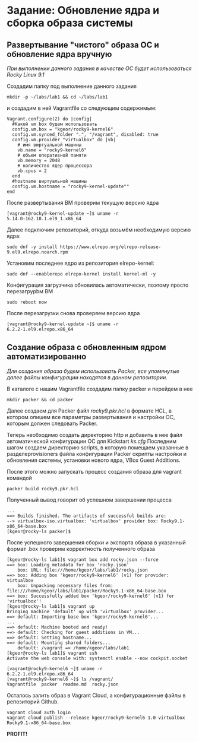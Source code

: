 # Задание: Обновление ядра и сборка образа системы
## Развертывание "чистого" образа ОС и обновление ядра вручную
*При выполнении данного задания в качестве ОС будет использоваться Rocky Linux 9.1*

Создадим папку под выполнение данного задания

```mkdir -p ~/labs/lab1 && cd ~/labs/lab1```

и создадим в ней Vagrantfile со следующим содержимым:
```
Vagrant.configure(2) do |config|
  #Какой vm box будем использовать
  config.vm.box = "kgeor/rocky9-kernel6"
  config.vm.synced_folder ".", "/vagrant", disabled: true
  config.vm.provider "virtualbox" do |vb|
    # имя виртуальной машины
    vb.name = "rocky9-kernel6"
    # объем оперативной памяти
    vb.memory = 2048
    # количество ядер процессора
    vb.cpus = 2
  end
  #hostname виртуальной машины
  config.vm.hostname = "rocky9-kernel-update""
end
```
После развертывания ВМ проверим текущую версию ядра

```
[vagrant@rocky9-kernel-update ~]$ uname -r
5.14.0-162.18.1.el9_1.x86_64
```

Далее подключим репозиторий, откуда возьмём необходимую версию ядра:

```sudo dnf -y install https://www.elrepo.org/elrepo-release-9.el9.elrepo.noarch.rpm```

Установим последнее ядро из репозитория elrepo-kernel:

```sudo dnf --enablerepo elrepo-kernel install kernel-ml -y```

Конфигурация загрузчика обновилась автоматически, поэтому просто перезагруpbм ВМ

```sudo reboot now```

После перезагрузки снова проверяем версию ядра

```
[vagrant@rocky9-kernel-update ~]$ uname -r
6.2.2-1.el9.elrepo.x86_64
```
## Создание образа с обновленным ядром автоматизированно
*Для создания образа будем использовать Packer, все упомянутые далее файлы конфигурации находятся в данном репозитории.*

В каталоге с нашим Vagrantfile создадим папку packer и перейдем в нее

```mkdir packer && cd packer```

Далее создаем для Packer файл *rocky9.pkr.hcl* в формате HCL, в котором опишем все параметры развертывания и настройки ОС, которым должен следовать Packer.

Теперь необходимо создать директорию http и добавить в нее файл автоматической конфигурации ОС для Kickstart *ks.cfg*
Последним шагом создаем директорию scripts, в которую помещаем указанные в разделеprovisioners файла конфигурации Packer скрипты настройки и обновления системы, установки нового ядра, VBox Guest Additions.

После этого можно запускать процесс создания образа для vagrant командой

```packer build rocky9.pkr.hcl```

Полученный вывод говорит об успешном завершении процесса

```
...
==> Builds finished. The artifacts of successful builds are:
--> virtualbox-iso.virtualbox: 'virtualbox' provider box: Rocky9.1-x86_64-base.box
[kgeor@rocky-ls packer]$
```
После успешного завершения сборки и экспорта образа в указанный формат .box проверим корректность полученного образа

```
[kgeor@rocky-ls lab1]$ vagrant box add rocky.json --force
==> box: Loading metadata for box 'rocky.json'
    box: URL: file:///home/kgeor/labs/lab1/rocky.json
==> box: Adding box 'kgeor/rocky9-kernel6' (v1) for provider: virtualbox
    box: Unpacking necessary files from: file:///home/kgeor/labs/lab1/packer/Rocky9.1-x86_64-base.box
==> box: Successfully added box 'kgeor/rocky9-kernel6' (v1) for 'virtualbox'!
[kgeor@rocky-ls lab1]$ vagrant up
Bringing machine 'default' up with 'virtualbox' provider...
==> default: Importing base box 'kgeor/rocky9-kernel6'...
...
==> default: Machine booted and ready!
==> default: Checking for guest additions in VM...
==> default: Setting hostname...
==> default: Mounting shared folders...
    default: /vagrant => /home/kgeor/labs/lab1
[kgeor@rocky-ls lab1]$ vagrant ssh
Activate the web console with: systemctl enable --now cockpit.socket

[vagrant@rocky9-kernel6 ~]$ uname -r
6.2.2-1.el9.elrepo.x86_64
[vagrant@rocky9-kernel6 ~]$ ls /vagrant/
Vagrantfile  packer  readme.md  rocky.json
```
Осталось залить образ в Vagrant Cloud, а конфигурационные файлы в репозиторий Github.
```
vagrant cloud auth login
vagrant cloud publish --release kgeor/rocky9-kernel6 1.0 virtualbox Rocky9.1-x86_64-base.box
```
**PROFIT!**
